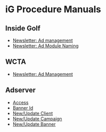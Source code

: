 iG Procedure Manuals
====================

Inside Golf
-----------

+ [Newsletter: Ad management](https://github.com/igdesign/manuals/tree/master/ig-newsletter-ad_management)
+ [Newsletter: Ad Module Naming](https://github.com/igdesign/manuals/tree/master/ig-newsletter-module_naming)


WCTA
----

+ [Newsletter: Ad Management](https://github.com/igdesign/manuals/tree/master/wcta-newsletter-ad_management)


Adserver
--------

+ [Access](https://github.com/igdesign/manuals/tree/master/adserver-access)
+ [Banner Id](https://github.com/igdesign/manuals/tree/master/adserver-get_banner_id)
+ [New/Update Client](https://github.com/igdesign/manuals/tree/master/adserver-client)
+ [New/Update Campaign](https://github.com/igdesign/manuals/tree/master/adserver-campaign)
+ [New/Update Banner](https://github.com/igdesign/manuals/tree/master/adserver-banner)
